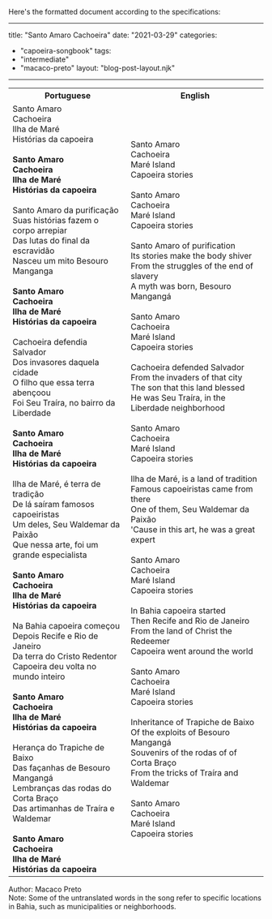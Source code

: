 Here's the formatted document according to the specifications:

---
title: "Santo Amaro Cachoeira"
date: "2021-03-29"
categories: 
  - "capoeira-songbook"
tags: 
  - "intermediate"
  - "macaco-preto"
layout: "blog-post-layout.njk"
---

<table class="capoeira-table">
    <tr class="header-row">
        <th>Portuguese</th>
        <th>English</th>
    </tr>
    <tr>
        <td>Santo Amaro<br>
        Cachoeira<br>
        Ilha de Maré<br>
        Histórias da capoeira<br>
        <br>
        <strong>Santo Amaro<br>
        Cachoeira<br>
        Ilha de Maré<br>
        Histórias da capoeira</strong><br>
        <br>
        Santo Amaro da purificação<br>
        Suas histórias fazem o corpo arrepiar<br>
        Das lutas do final da escravidão<br>
        Nasceu um mito Besouro Manganga<br>
        <br>
        <strong>Santo Amaro<br>
        Cachoeira<br>
        Ilha de Maré<br>
        Histórias da capoeira</strong><br>
        <br>
        Cachoeira defendia Salvador<br>
        Dos invasores daquela cidade<br>
        O filho que essa terra abençoou<br>
        Foi Seu Traíra, no bairro da Liberdade<br>
        <br>
        <strong>Santo Amaro<br>
        Cachoeira<br>
        Ilha de Maré<br>
        Histórias da capoeira</strong><br>
        <br>
        Ilha de Maré, é terra de tradição<br>
        De lá saíram famosos capoeiristas<br>
        Um deles, Seu Waldemar da Paixão<br>
        Que nessa arte, foi um grande especialista<br>
        <br>
        <strong>Santo Amaro<br>
        Cachoeira<br>
        Ilha de Maré<br>
        Histórias da capoeira</strong><br>
        <br>
        Na Bahia capoeira começou<br>
        Depois Recife e Rio de Janeiro<br>
        Da terra do Cristo Redentor<br>
        Capoeira deu volta no mundo inteiro<br>
        <strong><br>
        Santo Amaro<br>
        Cachoeira<br>
        Ilha de Maré<br>
        Histórias da capoeira</strong><br>
        <br>
        Herança do Trapiche de Baixo<br>
        Das façanhas de Besouro Mangangá<br>
        Lembranças das rodas do Corta Braço<br>
        Das artimanhas de Traíra e Waldemar<br>
        <br>
        <strong>Santo Amaro</strong><br>
        <strong>Cachoeira<br>
        Ilha de Maré<br>
        Histórias da capoeira</strong></td>
        <td>Santo Amaro<br>
        Cachoeira<br>
        Maré Island<br>
        Capoeira stories<br>
        <br>
        Santo Amaro<br>
        Cachoeira<br>
        Maré Island<br>
        Capoeira stories<br>
        <br>
        Santo Amaro of purification<br>
        Its stories make the body shiver<br>
        From the struggles of the end of slavery<br>
        A myth was born, Besouro Mangangá<br>
        <br>
        Santo Amaro<br>
        Cachoeira<br>
        Maré Island<br>
        Capoeira stories<br>
        <br>
        Cachoeira defended Salvador<br>
        From the invaders of that city<br>
        The son that this land blessed<br>
        He was Seu Traíra, in the Liberdade neighborhood<br>
        <br>
        Santo Amaro<br>
        Cachoeira<br>
        Maré Island<br>
        Capoeira stories<br>
        <br>
        Ilha de Maré, is a land of tradition<br>
        Famous capoeiristas came from there<br>
        One of them, Seu Waldemar da Paixão<br>
        'Cause in this art, he was a great expert<br>
        <br>
        Santo Amaro<br>
        Cachoeira<br>
        Maré Island<br>
        Capoeira stories<br>
        <br>
        In Bahia capoeira started<br>
        Then Recife and Rio de Janeiro<br>
        From the land of Christ the Redeemer<br>
        Capoeira went around the world<br>
        <br>
        Santo Amaro<br>
        Cachoeira<br>
        Maré Island<br>
        Capoeira stories<br>
        <br>
        Inheritance of Trapiche de Baixo<br>
        Of the exploits of Besouro Mangangá<br>
        Souvenirs of the rodas of of Corta Braço<br>
        From the tricks of Traíra and Waldemar<br>
        <br>
        Santo Amaro<br>
        Cachoeira<br>
        Maré Island<br>
        Capoeira stories</td>
    </tr>
</table>

<figcaption>

Author: Macaco Preto  
Note: Some of the untranslated words in the song refer to specific locations in Bahia, such as municipalities or neighborhoods.

</figcaption>